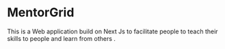 # MentorGrid
This is a Web application build on Next Js to facilitate people to teach their skills to people and learn from others .
